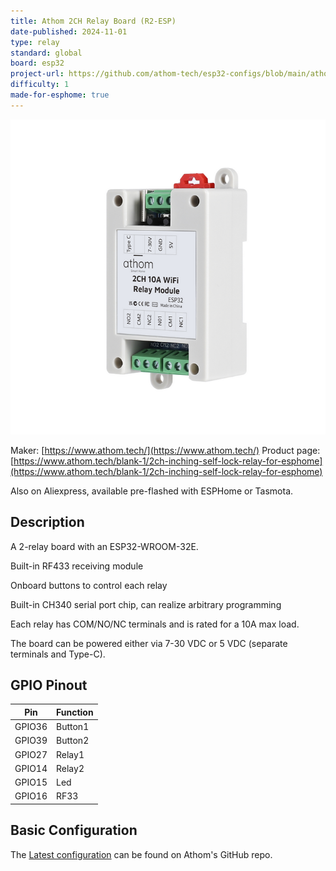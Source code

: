 ```yaml
---
title: Athom 2CH Relay Board (R2-ESP)
date-published: 2024-11-01
type: relay
standard: global
board: esp32
project-url: https://github.com/athom-tech/esp32-configs/blob/main/athom-2ch-relay-board.yaml
difficulty: 1
made-for-esphome: true
---
```


![alt text](athom-2ch-relay.webp "Athom 2CH Relay Board - R2-ESP")

Maker: [https://www.athom.tech/](https://www.athom.tech/)
Product page: [https://www.athom.tech/blank-1/2ch-inching-self-lock-relay-for-esphome](https://www.athom.tech/blank-1/2ch-inching-self-lock-relay-for-esphome)

Also on Aliexpress, available pre-flashed with ESPHome or Tasmota.

## Description

A 2-relay board with an ESP32-WROOM-32E.

Built-in RF433 receiving module

Onboard buttons to control each relay

Built-in CH340 serial port chip, can realize arbitrary programming

Each relay has COM/NO/NC terminals and is rated for a 10A max load.

The board can be powered either via 7-30 VDC or 5 VDC (separate terminals and Type-C).

## GPIO Pinout

| Pin    | Function |
| ------ | -------- |
| GPIO36 | Button1  |
| GPIO39 | Button2  |
| GPIO27 | Relay1   |
| GPIO14 | Relay2   |
| GPIO15 | Led      |
| GPIO16 | RF33     |

## Basic Configuration

The [Latest configuration](https://github.com/athom-tech/esp32-configs/blob/main/athom-2ch-relay-board.yaml)
can be found on Athom's GitHub repo.
